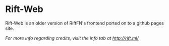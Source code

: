 # Rift-Web


Rift-Web is an older version of RiftFN's frontend ported on to a github pages site.

*For more info regarding credits, visit the info tab at http://rift.ml/*
